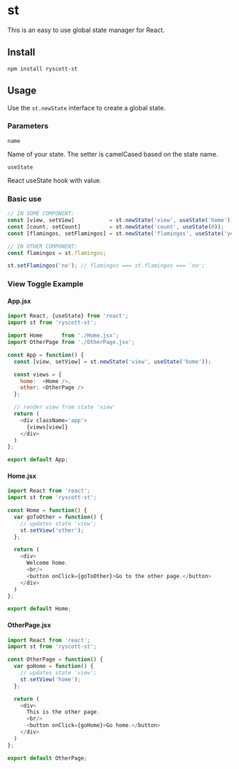 # st

This is an easy to use global state manager for React.

## Install

```npm install ryscott-st```

## Usage

Use the ```st.newState``` interface to create a global state.

### Parameters
```name``` 

Name of your state. The setter is camelCased based on the state name. 

```useState``` 

React useState hook with value.

### Basic use

```javascript
// IN SOME COMPONENT:
const [view, setView]           = st.newState('view', useState('home'));
const [count, setCount]         = st.newState('count', useState(0));
const [flamingos, setFlamingos] = st.newState('flamingos', useState('yes'));
```

```javascript
// IN OTHER COMPONENT:
const flamingos = st.flamingos;

st.setFlamingos('no'); // flamingos === st.flamingos === 'no';

```

### View Toggle Example

#### App.jsx
```javascript
import React, {useState} from 'react';
import st from 'ryscott-st';

import Home      from './Home.jsx';
import OtherPage from './OtherPage.jsx';

const App = function() {
  const [view, setView] = st.newState('view', useState('home'));

  const views = {
    home:  <Home />,
    other: <OtherPage />
  };

  // render view from state 'view'
  return (
    <div className='app'>
      {views[view]}
    </div>
  )
};

export default App;
```

#### Home.jsx
```javascript
import React from 'react';
import st from 'ryscott-st';

const Home = function() {
  var goToOther = function() {
    // updates state 'view';
    st.setView('other');
  };

  return (
    <div>
      Welcome home.
      <br/>
      <button onClick={goToOther}>Go to the other page.</button>
    </div>
  )
};

export default Home;
```

#### OtherPage.jsx
```javascript
import React from 'react';
import st from 'ryscott-st';

const OtherPage = function() {
  var goHome = function() {
    // updates state 'view';
    st.setView('home');
  };

  return (
    <div>
      This is the other page.
      <br/>
      <button onClick={goHome}>Go home.</button>
    </div>
  )
};

export default OtherPage;
```
